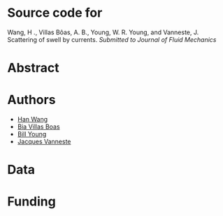 # Source code for 
Wang, H ., Villas Bôas, A. B., Young, W. R. Young, and Vanneste, J. Scattering of swell by currents. *Submitted to Journal of Fluid Mechanics* 

# Abstract


# Authors
* [Han Wang](https://hannnwang.github.io/)
* [Bia Villas Boas](https://biavillasboas.github.io/)
* [Bill Young](http://www-pord.ucsd.edu/wryoung/)
* [Jacques Vanneste](https://www.maths.ed.ac.uk/~vanneste/)



# Data

# Funding

